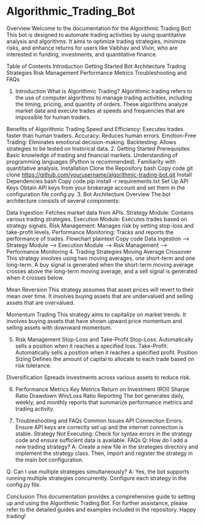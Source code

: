 # Algorithmic_Trading_Bot

Overview
Welcome to the documentation for the Algorithmic Trading Bot! This bot is designed to automate trading activities by using quantitative analysis and algorithms. It aims to optimize trading strategies, minimize risks, and enhance returns for users like Vaibhav and Vivin, who are interested in funding, investments, and quantitative finance.

Table of Contents
Introduction
Getting Started
Bot Architecture
Trading Strategies
Risk Management
Performance Metrics
Troubleshooting and FAQs
1. Introduction
What is Algorithmic Trading?
Algorithmic trading refers to the use of computer algorithms to manage trading activities, including the timing, pricing, and quantity of orders. These algorithms analyze market data and execute trades at speeds and frequencies that are impossible for human traders.

Benefits of Algorithmic Trading
Speed and Efficiency: Executes trades faster than human traders.
Accuracy: Reduces human errors.
Emotion-Free Trading: Eliminates emotional decision-making.
Backtesting: Allows strategies to be tested on historical data.
2. Getting Started
Prerequisites
Basic knowledge of trading and financial markets.
Understanding of programming languages (Python is recommended).
Familiarity with quantitative analysis.
Installation
Clone the Repository
bash
Copy code
git clone https://github.com/yourusername/algorithmic-trading-bot.git
Install Dependencies
bash
Copy code
pip install -r requirements.txt
Set Up API Keys
Obtain API keys from your brokerage account and set them in the configuration file config.py.
3. Bot Architecture
Overview
The bot architecture consists of several components:

Data Ingestion: Fetches market data from APIs.
Strategy Module: Contains various trading strategies.
Execution Module: Executes trades based on strategy signals.
Risk Management: Manages risk by setting stop-loss and take-profit levels.
Performance Monitoring: Tracks and reports the performance of trades.
Flowchart
plaintext
Copy code
  Data Ingestion --> Strategy Module --> Execution Module --> Risk Management --> Performance Monitoring
4. Trading Strategies
Moving Average Crossover
This strategy involves using two moving averages, one short-term and one long-term. A buy signal is generated when the short-term moving average crosses above the long-term moving average, and a sell signal is generated when it crosses below.

Mean Reversion
This strategy assumes that asset prices will revert to their mean over time. It involves buying assets that are undervalued and selling assets that are overvalued.

Momentum Trading
This strategy aims to capitalize on market trends. It involves buying assets that have shown upward price momentum and selling assets with downward momentum.

5. Risk Management
Stop-Loss and Take-Profit
Stop-Loss: Automatically sells a position when it reaches a specified loss.
Take-Profit: Automatically sells a position when it reaches a specified profit.
Position Sizing
Defines the amount of capital to allocate to each trade based on risk tolerance.

Diversification
Spreads investments across various assets to reduce risk.

6. Performance Metrics
Key Metrics
Return on Investment (ROI)
Sharpe Ratio
Drawdown
Win/Loss Ratio
Reporting
The bot generates daily, weekly, and monthly reports that summarize performance metrics and trading activity.

7. Troubleshooting and FAQs
Common Issues
API Connection Errors: Ensure API keys are correctly set up and the internet connection is stable.
Strategy Not Executing: Check for syntax errors in the strategy code and ensure sufficient data is available.
FAQs
Q: How do I add a new trading strategy?
A: Create a new file in the strategies directory and implement the strategy class. Then, import and register the strategy in the main bot configuration.

Q: Can I use multiple strategies simultaneously?
A: Yes, the bot supports running multiple strategies concurrently. Configure each strategy in the config.py file.

Conclusion
This documentation provides a comprehensive guide to setting up and using the Algorithmic Trading Bot. For further assistance, please refer to the detailed guides and examples included in the repository. Happy trading!

